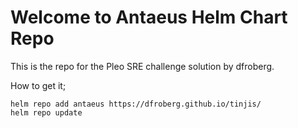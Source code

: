 # Welcome to Antaeus Helm Chart Repo

This is the repo for the Pleo SRE challenge solution by dfroberg.

How to get it;
~~~
helm repo add antaeus https://dfroberg.github.io/tinjis/
helm repo update
~~~
